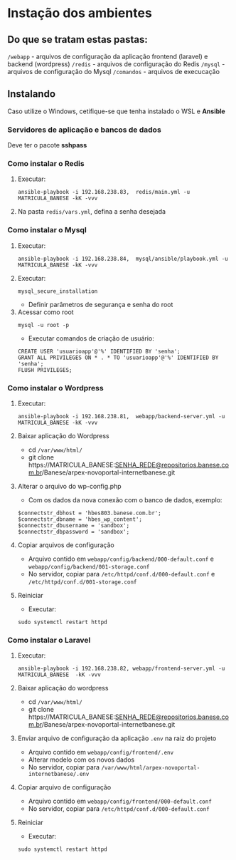 # Instação dos ambientes

## Do que se tratam estas pastas:

`/webapp` - arquivos de configuração da aplicação frontend (laravel) e backend (wordpress)
`/redis` - arquivos de configuração do Redis
`/mysql` - arquivos de configuração do Mysql
`/comandos` - arquivos de execucação 

## Instalando


Caso utilize o Windows, cetifique-se que tenha instalado o WSL e **Ansible**   

### Servidores de aplicação e bancos de dados
Deve ter o pacote **sshpass**

### Como instalar o Redis
1. Executar:
	```
	ansible-playbook -i 192.168.238.83,  redis/main.yml -u MATRICULA_BANESE -kK -vvv
	```
2. Na pasta `redis/vars.yml`, defina a senha desejada

### Como instalar o Mysql
1. Executar:
	```
	ansible-playbook -i 192.168.238.84,  mysql/ansible/playbook.yml -u MATRICULA_BANESE -kK -vvv
	```
2. Executar: 
	```
	mysql_secure_installation
	```
    - Definir parâmetros de segurança e senha do root
3. Acessar como root
	```
	mysql -u root -p
	```
	- Executar comandos de criação de usuário:
	```
    CREATE USER 'usuarioapp'@'%' IDENTIFIED BY 'senha';
	GRANT ALL PRIVILEGES ON * . * TO 'usuarioapp'@'%' IDENTIFIED BY 'senha';
	FLUSH PRIVILEGES;
	```

### Como instalar o Wordpress
1. Executar:
	```
	ansible-playbook -i 192.168.238.81,  webapp/backend-server.yml -u MATRICULA_BANESE -kK -vvv
	```
2. Baixar aplicação do Wordpress
    - cd `/var/www/html/`
    - git clone https://MATRICULA_BANESE:SENHA_REDE@repositorios.banese.com.br/Banese/arpex-novoportal-internetbanese.git
3. Alterar o arquivo do wp-config.php
    - Com os dados da nova conexão com o banco de dados, exemplo:
    ```
    $connectstr_dbhost = 'hbes803.banese.com.br';
    $connectstr_dbname = 'hbes_wp_content';
    $connectstr_dbusername = 'sandbox';
    $connectstr_dbpassword = 'sandbox';
	```

4. Copiar arquivos de configuração
    - Arquivo contido em `webapp/config/backend/000-default.conf` e `webapp/config/backend/001-storage.conf`
    - No servidor, copiar para `/etc/httpd/conf.d/000-default.conf` e
    `/etc/httpd/conf.d/001-storage.conf`

5. Reiniciar
    - Executar:
	```
	sudo systemctl restart httpd
	```

### Como instalar o Laravel
1. Executar:
	```
	ansible-playbook -i 192.168.238.82, webapp/frontend-server.yml -u MATRICULA_BANESE  -kK -vvv
	```
2. Baixar aplicação do wordpress
    - cd `/var/www/html/`
    - git clone https://MATRICULA_BANESE:SENHA_REDE@repositorios.banese.com.br/Banese/arpex-novoportal-internetbanese.git
3. Enviar arquivo de configuração da aplicação `.env` na raiz do projeto
    - Arquivo contido em `webapp/config/frontend/.env`
    - Alterar modelo com os novos dados 
    - No servidor, copiar para `/var/www/html/arpex-novoportal-internetbanese/.env`

4. Copiar arquivo de configuração
    - Arquivo contido em `webapp/config/frontend/000-default.conf`
    - No servidor, copiar para `/etc/httpd/conf.d/000-default.conf`

5. Reiniciar
    - Executar:
	```
	sudo systemctl restart httpd
	```